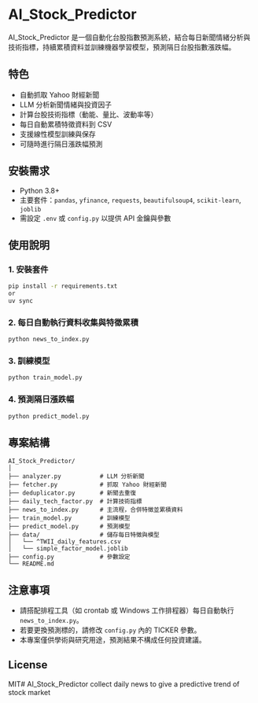 # AI_Stock_Predictor

AI_Stock_Predictor 是一個自動化台股指數預測系統，結合每日新聞情緒分析與技術指標，持續累積資料並訓練機器學習模型，預測隔日台股指數漲跌幅。

## 特色

- 自動抓取 Yahoo 財經新聞
- LLM 分析新聞情緒與投資因子
- 計算台股技術指標（動能、量比、波動率等）
- 每日自動累積特徵資料到 CSV
- 支援線性模型訓練與保存
- 可隨時進行隔日漲跌幅預測

## 安裝需求

- Python 3.8+
- 主要套件：`pandas`, `yfinance`, `requests`, `beautifulsoup4`, `scikit-learn`, `joblib`
- 需設定 `.env` 或 `config.py` 以提供 API 金鑰與參數

## 使用說明

### 1. 安裝套件

```bash
pip install -r requirements.txt
or
uv sync
```

### 2. 每日自動執行資料收集與特徵累積

```bash
python news_to_index.py
```

### 3. 訓練模型

```bash
python train_model.py
```

### 4. 預測隔日漲跌幅

```bash
python predict_model.py
```

## 專案結構

```
AI_Stock_Predictor/
│
├── analyzer.py           # LLM 分析新聞
├── fetcher.py            # 抓取 Yahoo 財經新聞
├── deduplicator.py       # 新聞去重復
├── daily_tech_factor.py  # 計算技術指標
├── news_to_index.py      # 主流程，合併特徵並累積資料
├── train_model.py        # 訓練模型
├── predict_model.py      # 預測模型
├── data/                 # 儲存每日特徵與模型
│   └── ^TWII_daily_features.csv
│   └── simple_factor_model.joblib
├── config.py             # 參數設定
└── README.md
```

## 注意事項

- 請搭配排程工具（如 crontab 或 Windows 工作排程器）每日自動執行 `news_to_index.py`。
- 若要更換預測標的，請修改 `config.py` 內的 TICKER 參數。
- 本專案僅供學術與研究用途，預測結果不構成任何投資建議。

## License

MIT# AI_Stock_Predictor
collect daily news to give a predictive trend of stock market 
